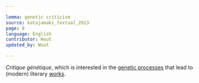 ```yaml
---

lemma: genetic criticism
source: katajamaki_textual_2013
page: 8
language: English
contributor: Wout
updated_by: Wout

---
```


_Critique génétique_, which is interested in the [genetic processes](writingProcess.html) that lead to (modern) literary [works](work.html).
